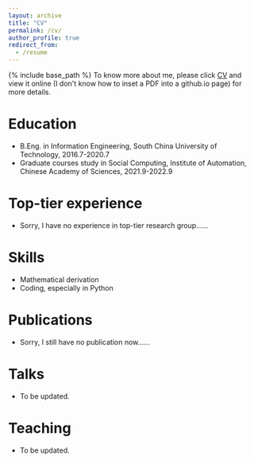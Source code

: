 ```yaml
---
layout: archive
title: "CV"
permalink: /cv/
author_profile: true
redirect_from:
  - /resume
---
```


{% include base_path %}
To know more about me, please click [CV](/files/resume_guoming_li.pdf) and view it online (I don't know how to inset a PDF into a github.io page) for more details.

Education
======
* B.Eng. in Information Engineering, South China University of Technology, 2016.7-2020.7
* Graduate courses study in Social Computing, Institute of Automation, Chinese Academy of Sciences, 2021.9-2022.9

Top-tier experience
======
* Sorry, I have no experience in top-tier research group......
  
Skills
======
* Mathematical derivation
* Coding, especially in Python

Publications
======
* Sorry, I still have no publication now......
  
Talks
======
* To be updated.
  
Teaching
======
* To be updated.
